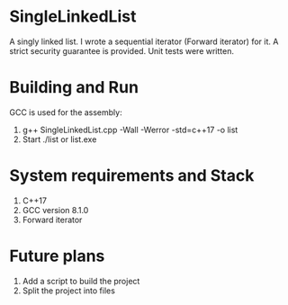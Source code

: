 # SingleLinkedList
A singly linked list. I wrote a sequential iterator (Forward iterator) for it. A strict security guarantee is provided. Unit tests were written.
# Building and Run
GCC is used for the assembly:
  1. g++ SingleLinkedList.cpp -Wall -Werror -std=c++17 -o list
  2. Start ./list or list.exe
# System requirements and Stack
  1. C++17
  2. GCC version 8.1.0
  3. Forward iterator
# Future plans
  1. Add a script to build the project
  2. Split the project into files
